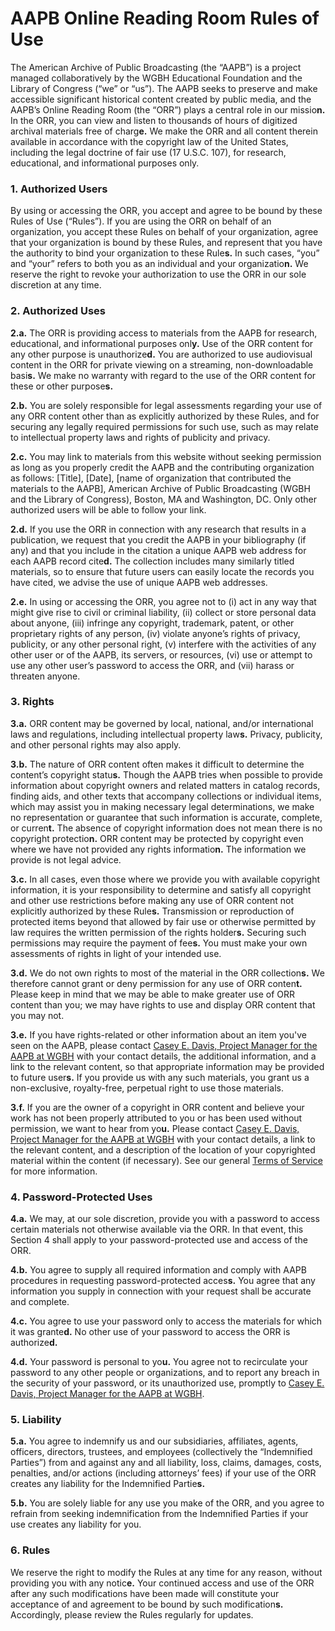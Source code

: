 # AAPB Online Reading Room Rules of Use

The American Archive of Public Broadcasting (the “AAPB”) is a project managed 
collaboratively by the WGBH Educational Foundation and the Library of Congress 
(“we” or “us”). The AAPB seeks to preserve and make accessible significant 
historical content created by public media, and the AAPB’s Online Reading Room 
(the “ORR”) plays a central role in our missio<strong>n.</strong> In the ORR, you can view and 
listen to thousands of hours of digitized archival materials free of charg<strong>e.</strong> We 
make the ORR and all content therein available in accordance with the copyright 
law of the United States, including the legal doctrine of fair use (17 U.S.C. 
107), for research, educational, and informational purposes only.

### 1.  Authorized Users

By using or accessing the ORR, you accept and agree to be bound by these Rules 
of Use (“Rules”). If you are using the ORR on behalf of an organization, you 
accept these Rules on behalf of your organization, agree that your organization 
is bound by these Rules, and represent that you have the authority to bind your 
organization to these Rule<strong>s.</strong> In such cases, “you” and “your” refers to both you 
as an individual and your organizatio<strong>n.</strong> We reserve the right to revoke your 
authorization to use the ORR in our sole discretion at any time.

### 2.  Authorized Uses

<strong>2.a.</strong> The ORR is providing access to materials from the AAPB for research, 
educational, and informational purposes onl<strong>y.</strong> Use of the ORR content for any 
other purpose is unauthorize<strong>d.</strong> You are authorized to use audiovisual content in 
the ORR for private viewing on a streaming, non-downloadable basi<strong>s.</strong> We make no 
warranty with regard to the use of the ORR content for these or other purpose<strong>s.</strong> 

<strong>2.b.</strong> You are solely responsible for legal assessments regarding your use of any 
ORR content other than as explicitly authorized by these Rules, and for 
securing any legally required permissions for such use, such as may relate to 
intellectual property laws and rights of publicity and privacy.

<strong>2.c.</strong> You may link to materials from this website without seeking permission as 
long as you properly credit the AAPB and the contributing organization as 
follows: [Title], [Date], [name of organization that contributed the materials 
to the AAPB], American Archive of Public Broadcasting (WGBH and the Library of 
Congress), Boston, MA and Washington, DC. Only other authorized users will be 
able to follow your link.

<strong>2.d.</strong> If you use the ORR in connection with any research that results in a 
publication, we request that you credit the AAPB in your bibliography (if any) 
and that you include in the citation a unique AAPB web address for each AAPB 
record cite<strong>d.</strong> The collection includes many similarly titled materials, so to 
ensure that future users can easily locate the records you have cited, we 
advise the use of unique AAPB web addresses.

<strong>2.e.</strong> In using or accessing the ORR, you agree not to (i) act in any way that 
might give rise to civil or criminal liability, (ii) collect or store personal 
data about anyone, (iii) infringe any copyright, trademark, patent, or other 
proprietary rights of any person, (iv) violate anyone’s rights of privacy, 
publicity, or any other personal right, (v) interfere with the activities of 
any other user or of the AAPB, its servers, or resources, (vi) use or attempt 
to use any other user’s password to access the ORR, and (vii) harass or 
threaten anyone.

### 3.  Rights

<strong>3.a.</strong> ORR content may be governed by local, national, and/or international laws 
and regulations, including intellectual property law<strong>s.</strong> Privacy, publicity, and 
other personal rights may also apply.

<strong>3.b.</strong> The nature of ORR content often makes it difficult to determine the 
content’s copyright statu<strong>s.</strong> Though the AAPB tries when possible to provide 
information about copyright owners and related matters in catalog records, 
finding aids, and other texts that accompany collections or individual items, 
which may assist you in making necessary legal determinations, we make no 
representation or guarantee that such information is accurate, complete, or 
curren<strong>t.</strong> The absence of copyright information does not mean there is no 
copyright protectio<strong>n.</strong> ORR content may be protected by copyright even where we 
have not provided any rights informatio<strong>n.</strong> The information we provide is not 
legal advice.

<strong>3.c.</strong> In all cases, even those where we provide you with available copyright 
information, it is your responsibility to determine and satisfy all copyright 
and other use restrictions before making any use of ORR content not explicitly 
authorized by these Rule<strong>s.</strong> Transmission or reproduction of protected items 
beyond that allowed by fair use or otherwise permitted by law requires the 
written permission of the rights holder<strong>s.</strong> Securing such permissions may require 
the payment of fee<strong>s.</strong> You must make your own assessments of rights in light of 
your intended use.

<strong>3.d.</strong> We do not own rights to most of the material in the ORR collection<strong>s.</strong> We 
therefore cannot grant or deny permission for any use of ORR conten<strong>t.</strong> Please 
keep in mind that we may be able to make greater use of ORR content than you; 
we may have rights to use and display ORR content that you may not.

<strong>3.e.</strong> If you have rights-related or other information about an item you've seen 
on the AAPB, please contact 
<a href="mailto:casey_davis@wgbh.org">Casey E. Davis, Project Manager for the AAPB at WGBH</a>
with your contact details, the additional information, and a link to the 
relevant content, so that appropriate information may be provided to future 
user<strong>s.</strong> If you provide us with any such materials, you grant us a non-exclusive, 
royalty-free, perpetual right to use those materials.

<strong>3.f.</strong> If you are the owner of a copyright in ORR content and believe your work 
has not been properly attributed to you or has been used without permission, we 
want to hear from yo<strong>u.</strong> Please contact 
<a href="mailto:casey_davis@wgbh.org">Casey E. Davis, Project Manager for the AAPB at WGBH</a>
with your contact details, a link to the relevant content, and a 
description of the location of your copyrighted material within the content (if 
necessary). See our general <a href="/legal/tou">Terms of Service</a> for more information.

### 4.  Password-Protected Uses

<strong>4.a.</strong> We may, at our sole discretion, provide you with a password to access 
certain materials not otherwise available via the ORR. In that event, this 
Section 4 shall apply to your password-protected use and access of the ORR. 

<strong>4.b.</strong> You agree to supply all required information and comply with AAPB 
procedures in requesting password-protected acces<strong>s.</strong> You agree that any 
information you supply in connection with your request shall be accurate and 
complete.

<strong>4.c.</strong> You agree to use your password only to access the materials for which it 
was grante<strong>d.</strong> No other use of your password to access the ORR is authorize<strong>d.</strong> 

<strong>4.d.</strong> Your password is personal to yo<strong>u.</strong> You agree not to recirculate your 
password to any other people or organizations, and to report any breach in the 
security of your password, or its unauthorized use, promptly to 
<a href="mailto:casey_davis@wgbh.org">Casey E. Davis, Project Manager for the AAPB at WGBH</a>.

### 5.  Liability

<strong>5.a.</strong> You agree to indemnify us and our subsidiaries, affiliates, agents, 
officers, directors, trustees, and employees (collectively the “Indemnified 
Parties”) from and against any and all liability, loss, claims, damages, costs, 
penalties, and/or actions (including attorneys’ fees) if your use of the ORR 
creates any liability for the Indemnified Partie<strong>s.</strong> 

<strong>5.b.</strong> You are solely liable for any use you make of the ORR, and you agree to 
refrain from seeking indemnification from the Indemnified Parties if your use 
creates any liability for you.

### 6.  Rules

We reserve the right to modify the Rules at any time for any reason, without 
providing you with any notic<strong>e.</strong> Your continued access and use of the ORR after 
any such modifications have been made will constitute your acceptance of and 
agreement to be bound by such modification<strong>s.</strong> Accordingly, please review the 
Rules regularly for updates.
